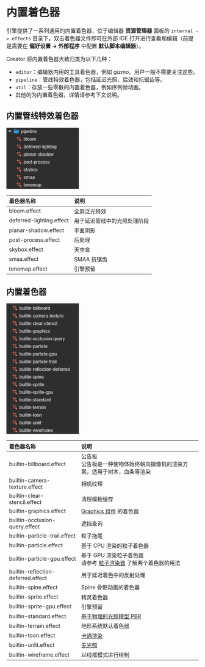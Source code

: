 # 内置着色器

引擎提供了一系列通用的内置着色器，位于编辑器 **资源管理器** 面板的 `internal -> effects` 目录下。双击着色器文件即可在外部 IDE 打开进行查看和编辑（前提是需要在 **偏好设置 -> 外部程序** 中配置 **默认脚本编辑器**）。

Creator 将内置着色器大致归类为以下几种：

- `editor`：编辑器内用的工具着色器，例如 gizmo。用户一般不需要关注这些。
- `pipeline`：管线特效着色器，包括延迟光照、后效和抗锯齿等。
- `util`：存放一些零散的内置着色器，例如序列帧动画。
- 其他的为内置着色器，详情请参考下文说明。

## 内置管线特效着色器

![管线着色器](img/pipeline-effect.png)

| 着色器名称               | 说明                         |
| :----------------------- | :--------------------------- |
| bloom.effect             | 全屏泛光特效 |
| deferred-lighting.effect | 用于延迟管线中的光照处理阶段 |
| planar-shadow.effect     | 平面阴影 |
| post-process.effect      | 后处理 |
| skybox.effect            | 天空盒 |
| smaa.effect              | SMAA 抗锯齿 |
| tonemap.effect           | 引擎预留 |

## 内置着色器

![内置着色器](img/builtin-effect.png)

| 着色器名称                         | 说明                                                                                 |
| :--- | :--- |
| builtin-billboard.effect | 公告板<br>公告板是一种使物体始终朝向摄像机的渲染方案，适用于树木，血条等渲染 |
| builtin-camera-texture.effect      | 相机纹理 |
| builtin-clear-stencil.effect       | 清理模板缓存 |
| builtin-graphics.effect            | [Graphics 组件](../ui-system/components/editor/graphics.md) 的着色器 |
| builtin-occlusion-query.effect     | 遮挡查询 |
| builtin-particle-trail.effect      | 粒子拖尾 |
| builtin-particle.effect            | 基于 CPU 渲染的粒子着色器  |
| builtin-particle-gpu.effect        | 基于 GPU 渲染粒子着色器  <br> 请参考 [粒子渲染器](../particle-system/renderer.md) 了解两个着色器的用法 |
| builtin-reflection-deferred.effect | 用于延迟着色中的反射处理 |
| builtin-spine.effect               | Spine 骨骼动画的着色器 |
| builtin-sprite.effect              | 精灵着色器 |
| builtin-sprite-gpu.effect          | 引擎预留 |
| builtin-standard.effect            | [基于物理的光照模型 PBR](effect-builtin-pbr.md) |
| builtin-terrain.effect             | 地形系统默认着色器 |
| builtin-toon.effect                | [卡通渲染](effect-builtin-toon.md) |
| builtin-unlit.effect               | [无光照](effect-builtin-unlit.md) |
| builtin-wireframe.effect           | 以线框模式进行绘制 |
